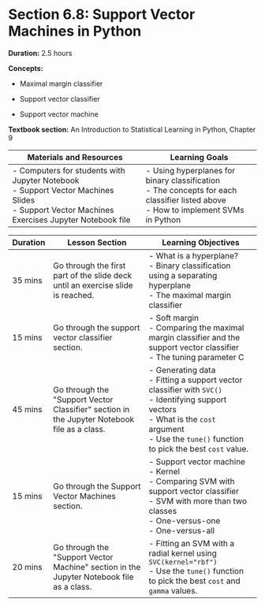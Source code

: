 # Section 6.8: Support Vector Machines in Python

**Duration:** 2.5 hours

**Concepts:**

-   Maximal margin classifier

-   Support vector classifier

-   Support vector machine

**Textbook section:** An Introduction to Statistical Learning in Python,
Chapter 9

| **Materials and Resources**                                                             | **Learning Goals**                                           |
|-----------------------------------------------------------------------------------------|--------------------------------------------------------------|
| - Computers for students with Jupyter Notebook<br>- Support Vector Machines Slides<br>- Support Vector Machines Exercises Jupyter Notebook file | - Using hyperplanes for binary classification<br>- The concepts for each classifier listed above<br>- How to implement SVMs in Python |

| Duration | Lesson Section                                  | Learning Objectives                                           |
|----------|-------------------------------------------------|---------------------------------------------------------------|
| 35 mins  | Go through the first part of the slide deck until an exercise slide is reached. | - What is a hyperplane?<br>- Binary classification using a separating hyperplane<br>- The maximal margin classifier |
| 15 mins  | Go through the support vector classifier section. | - Soft margin<br>- Comparing the maximal margin classifier and the support vector classifier<br>- The tuning parameter C |
| 45 mins  | Go through the "Support Vector Classifier" section in the Jupyter Notebook file as a class. | - Generating data<br>- Fitting a support vector classifier with `SVC()`<br>- Identifying support vectors<br>- What is the `cost` argument<br>- Use the `tune()` function to pick the best `cost` value. |
| 15 mins  | Go through the Support Vector Machines section.   | - Support vector machine<br>- Kernel<br>- Comparing SVM with support vector classifier<br>- SVM with more than two classes<br>    - One-versus-one<br>    - One-versus-all |
| 20 mins  | Go through the "Support Vector Machine" section in the Jupyter Notebook file as a class. | - Fitting an SVM with a radial kernel using `SVC(kernel="rbf")`<br>- Use the `tune()` function to pick the best `cost` and `gamma` values. |

